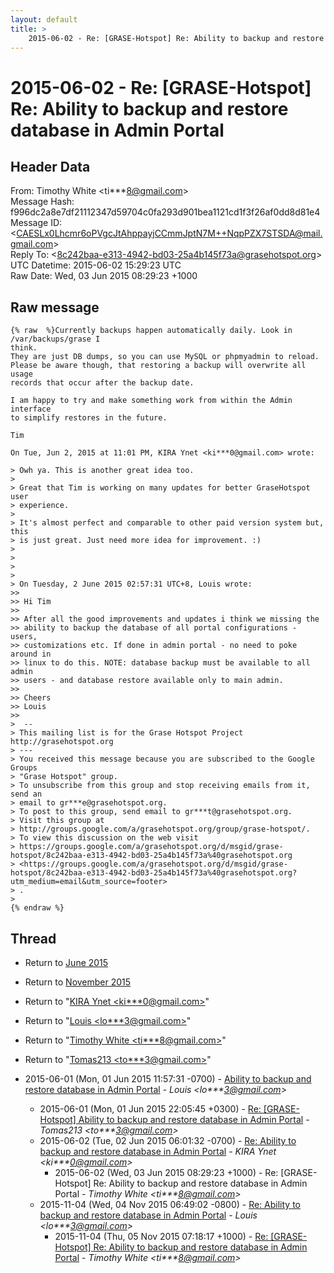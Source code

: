 ```yaml
---
layout: default
title: >
    2015-06-02 - Re: [GRASE-Hotspot] Re: Ability to backup and restore database in Admin Portal
---
```


# 2015-06-02 - Re: [GRASE-Hotspot] Re: Ability to backup and restore database in Admin Portal

## Header Data

From: Timothy White \<ti***8@gmail.com\><br>
Message Hash: f996dc2a8e7df21112347d59704c0fa293d901bea1121cd1f3f26af0dd8d81e4<br>
Message ID: \<CAESLx0Lhcmr6oPVgcJtAhppayjCCmmJptN7M++NqpPZX7STSDA@mail.gmail.com\><br>
Reply To: \<8c242baa-e313-4942-bd03-25a4b145f73a@grasehotspot.org\><br>
UTC Datetime: 2015-06-02 15:29:23 UTC<br>
Raw Date: Wed, 03 Jun 2015 08:29:23 +1000<br>

## Raw message

```
{% raw  %}Currently backups happen automatically daily. Look in /var/backups/grase I
think.
They are just DB dumps, so you can use MySQL or phpmyadmin to reload.
Please be aware though, that restoring a backup will overwrite all usage
records that occur after the backup date.

I am happy to try and make something work from within the Admin interface
to simplify restores in the future.

Tim

On Tue, Jun 2, 2015 at 11:01 PM, KIRA Ynet <ki***0@gmail.com> wrote:

> Owh ya. This is another great idea too.
>
> Great that Tim is working on many updates for better GraseHotspot user
> experience.
>
> It's almost perfect and comparable to other paid version system but, this
> is just great. Just need more idea for improvement. :)
>
>
>
>
> On Tuesday, 2 June 2015 02:57:31 UTC+8, Louis wrote:
>>
>> Hi Tim
>>
>> After all the good improvements and updates i think we missing the
>> ability to backup the database of all portal configurations - users,
>> customizations etc. If done in admin portal - no need to poke around in
>> linux to do this. NOTE: database backup must be available to all admin
>> users - and database restore available only to main admin.
>>
>> Cheers
>> Louis
>>
>  --
> This mailing list is for the Grase Hotspot Project http://grasehotspot.org
> ---
> You received this message because you are subscribed to the Google Groups
> "Grase Hotspot" group.
> To unsubscribe from this group and stop receiving emails from it, send an
> email to gr***e@grasehotspot.org.
> To post to this group, send email to gr***t@grasehotspot.org.
> Visit this group at
> http://groups.google.com/a/grasehotspot.org/group/grase-hotspot/.
> To view this discussion on the web visit
> https://groups.google.com/a/grasehotspot.org/d/msgid/grase-hotspot/8c242baa-e313-4942-bd03-25a4b145f73a%40grasehotspot.org
> <https://groups.google.com/a/grasehotspot.org/d/msgid/grase-hotspot/8c242baa-e313-4942-bd03-25a4b145f73a%40grasehotspot.org?utm_medium=email&utm_source=footer>
> .
>
{% endraw %}
```

## Thread

+ Return to [June 2015](/archive/2015/06)
+ Return to [November 2015](/archive/2015/11)

+ Return to "[KIRA Ynet <ki***0<span>@</span>gmail.com>](/authors/ki___0_at_gmail_com)"
+ Return to "[Louis <lo***3<span>@</span>gmail.com>](/authors/lo___3_at_gmail_com)"
+ Return to "[Timothy White <ti***8<span>@</span>gmail.com>](/authors/ti___8_at_gmail_com)"
+ Return to "[Tomas213 <to***3<span>@</span>gmail.com>](/authors/to___3_at_gmail_com)"

+ 2015-06-01 (Mon, 01 Jun 2015 11:57:31 -0700) - [Ability to backup and restore database in Admin Portal](/archive/2015/06/a6489980a2fe9a87963cd9d990933f3a9f7109bf1d361172b3347393b44c10bc) - _Louis \<lo***3@gmail.com\>_
  + 2015-06-01 (Mon, 01 Jun 2015 22:05:45 +0300) - [Re: [GRASE-Hotspot] Ability to backup and restore database in Admin Portal](/archive/2015/06/e54f4edc38bb1e56f2a60f7a398b11416927992ae5bcb505029817540b1b3ae6) - _Tomas213 \<to***3@gmail.com\>_
  + 2015-06-02 (Tue, 02 Jun 2015 06:01:32 -0700) - [Re: Ability to backup and restore database in Admin Portal](/archive/2015/06/4fef9f7d21e267cb3668262d446422e8a0be639a07df0a681c47fcd71cb0b0e1) - _KIRA Ynet \<ki***0@gmail.com\>_
    + 2015-06-02 (Wed, 03 Jun 2015 08:29:23 +1000) - Re: [GRASE-Hotspot] Re: Ability to backup and restore database in Admin Portal - _Timothy White \<ti***8@gmail.com\>_
  + 2015-11-04 (Wed, 04 Nov 2015 06:49:02 -0800) - [Re: Ability to backup and restore database in Admin Portal](/archive/2015/11/3a77b1aef65f9691a2d641a4a432fe3afdec989924d7f1c07a36acacc32cd808) - _Louis \<lo***3@gmail.com\>_
    + 2015-11-04 (Thu, 05 Nov 2015 07:18:17 +1000) - [Re: [GRASE-Hotspot] Re: Ability to backup and restore database in Admin Portal](/archive/2015/11/210a5c6e7aeab470417de45f1191855c65604aa08c2fccb6c565966873421581) - _Timothy White \<ti***8@gmail.com\>_

